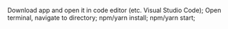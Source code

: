 Download app and open it in code editor (etc. Visual Studio Code);
Open terminal, navigate to directory;
npm/yarn install;
npm/yarn start;
